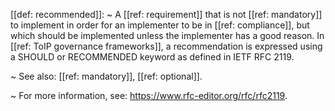 [[def: recommended]]:
~ A [[ref: requirement]] that is not [[ref: mandatory]] to implement in order for an implementer to be in [[ref: compliance]], but which should be implemented unless the implementer has a good reason. In [[ref: ToIP governance frameworks]], a recommendation is expressed using a SHOULD or RECOMMENDED keyword as defined in IETF RFC 2119.

~ See also: [[ref: mandatory]], [[ref: optional]].

~ For more information, see: <https://www.rfc-editor.org/rfc/rfc2119>.


